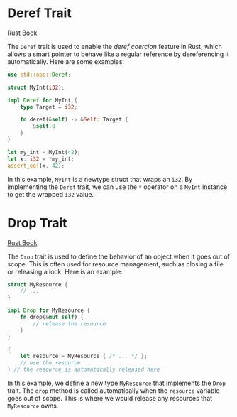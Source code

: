 # Deref Trait

[Rust Book](https://doc.rust-lang.org/book/ch15-02-deref.html)

The `Deref` trait is used to enable the *deref coercion* feature in Rust, which allows a smart pointer to behave like a regular reference by dereferencing it automatically. Here are some examples:

```rust
use std::ops::Deref;

struct MyInt(i32);

impl Deref for MyInt {
    type Target = i32;

    fn deref(&self) -> &Self::Target {
        &self.0
    }
}

let my_int = MyInt(42);
let x: i32 = *my_int;
assert_eq!(x, 42);
```

In this example, `MyInt` is a newtype struct that wraps an `i32`. By implementing the `Deref` trait, we can use the `*` operator on a `MyInt` instance to get the wrapped `i32` value.

# Drop Trait

[Rust Book](https://doc.rust-lang.org/book/ch15-03-drop.html)

The `Drop` trait is used to define the behavior of an object when it goes out of scope. This is often used for resource management, such as closing a file or releasing a lock. Here is an example:

```rust
struct MyResource {
    // ...
}

impl Drop for MyResource {
    fn drop(&mut self) {
        // release the resource
    }
}

{
    let resource = MyResource { /* ... */ };
    // use the resource
} // the resource is automatically released here
```

In this example, we define a new type `MyResource` that implements the `Drop` trait. The `drop` method is called automatically when the `resource` variable goes out of scope. This is where we would release any resources that `MyResource` owns.